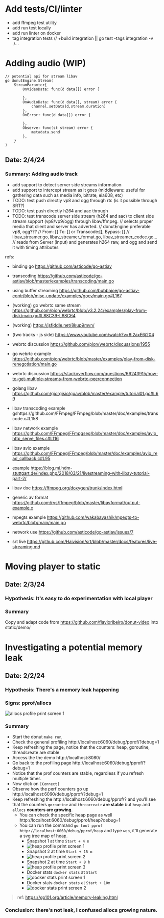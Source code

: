 # Add tests/CI/linter

* add ffmpeg test utility
* add run test locally
* add run linter on docker
* tag integration tests // +build integration || go test -tags integration -v ./...

# Adding audio (WIP)

```golang
// potential api for stream libav
go donutEngine.Stream(
    StreamParamter{
		OnVideoData: func(d data[]) error {

		},
		OnAudioData: func(d data[], stream) error {
			channel.setData(d,stream.duration)
		},
		OnError: func(d data[]) error {

		},
		Observe: func(st stream) error {
			metadata.send
		},
	}
)
```

## Date: 2/4/24
### Summary: Adding audio track


* add support to detect server side streams information
* add support to intercept stream as it goes (middleware: useful for gathering data such as media info, bitrate, eia608, etc)
* TODO: test push directly vp8 and ogg through rtc (is it possible through SRT?)
* TODO: test push directly h264 and aac through
* TODO: test transcode server side stream (h264 and aac) to client side stream support (vp8/vp9/ogg) through libav/ffmpeg.
	// selects proper media that client and server has adverted.
	// donutEngine preferable vp8, ogg???
	// From: [] To: [] or Transcode:[], Bypass: []
	// libav_streamer.go, libav_streamer_format.go, libav_streamer_codec.go...
	// reads from Server (input) and generates h264 raw, and ogg and send it with timing attributes

refs:
* binding go https://github.com/asticode/go-astiav
* transcoding https://github.com/asticode/go-astiav/blob/master/examples/transcoding/main.go
* using buffer streaming https://github.com/bubbajoe/go-astiav-contr/blob/misc-update/examples/gocv/main.go#L167
* (working) go webrtc same stream https://github.com/pion/webrtc/blob/v3.2.24/examples/play-from-disk/main.go#L88C39-L88C64
* (working) https://jsfiddle.net/8kup9mvn/
* (two tracks - js side) https://www.youtube.com/watch?v=8I2axE6j204

* webrtc discussion https://github.com/pion/webrtc/discussions/1955
* go webrtc example https://github.com/pion/webrtc/blob/master/examples/play-from-disk-renegotiation/main.go
* webrtc discussion https://stackoverflow.com/questions/66243915/how-to-get-multiple-streams-from-webrtc-peerconnection
* golang libav https://github.com/giorgisio/goav/blob/master/example/tutorial01.go#L69
* libav transcoding example gshttps://github.com/FFmpeg/FFmpeg/blob/master/doc/examples/transcode.c#L158
* libav network example https://github.com/FFmpeg/FFmpgseg/blob/master/doc/examples/avio_http_serve_files.c#L116
* libav avio example https://github.com/FFmpeg/FFmpeg/blob/master/doc/examples/avio_read_callback.c#L95
* example https://blog.mi.hdm-stuttgart.de/index.php/2018/03/21/livestreaming-with-libav-tutorial-part-2/
* libav doc https://ffmpeg.org/doxygen/trunk/index.html
* generic av format https://github.com/rvs/ffmpeg/blob/master/libavformat/output-example.c
* mpegts example https://github.com/wakabayashik/mpegts-to-webrtc/blob/main/main.go

* network use https://github.com/asticode/go-astiav/issues/7
* srt live https://github.com/Haivision/srt/blob/master/docs/features/live-streaming.md

# Moving player to static

## Date: 2/3/24
### Hypothesis: It's easy to do experimentation with local player
### Summary

Copy and adapt code from https://github.com/flavioribeiro/donut-video into static/demo/

# Investigating a potential memory leak

## Date: 2/2/24
### Hypothesis: There's a memory leak happening
### Signs: pprof/allocs
![allocs profile print screen 1](imgs/entry_memory_leak/allocs_pprof001.svg "allocs profile print screen 1")
### Summary

* Start the donut `make run`, 
* Check the general profiling http://localhost:6060/debug/pprof/?debug=1
* Keep refreshing the page, notice that the counters: heap, goroutine, threadcreate are stable
* Access the the demo http://localhost:8080/
* Go back to the profiling page http://localhost:6060/debug/pprof/?debug=1
* Notice that the prof counters are stable, regardless if you refresh multiple times
* Now click on `[Connect]`
* Observe how the perf counters go up http://localhost:6060/debug/pprof/?debug=1
* Keep refreshing the http://localhost:6060/debug/pprof/? and you'll see that the counters `goroutine` and `threacreate` **are stable** but `heap` and `allocs` **counters are growing**.
  * You can check the specific heap page as well http://localhost:6060/debug/pprof/heap?debug=1
  * You can run the command `go tool pprof http://localhost:6060/debug/pprof/heap` and type `web`, it'll generate a svg tree map of heap.
    * Snapshot 1 at time `Start + 4 m`
    * ![heap profile print screen 1](imgs/entry_memory_leak/pprof001.svg "heap profile print screen 1")
    * Snapshot 2 at time `Start + 15 m`
    * ![heap profile print screen 2](imgs/entry_memory_leak/pprof002.svg "heap profile print screen 2")
    * Snapshot 2 at time `Start + 8 h`
    * ![heap profile print screen 3](imgs/entry_memory_leak/pprof003.svg "heap profile print screen 3")
    * Docker stats `docker stats` at `Start`
    * ![docker stats print screen 1](imgs/entry_memory_leak/docker_stats1.png.webp "docker stats print screen 1")
    * Docker stats `docker stats` at `Start + 10m`
    * ![docker stats print screen 2](imgs/entry_memory_leak/docker_stats2.png.webp "docker stats print screen 2")

> ref: https://go101.org/article/memory-leaking.html
### Conclusion: there's not leak, I confused allocs growing nature.